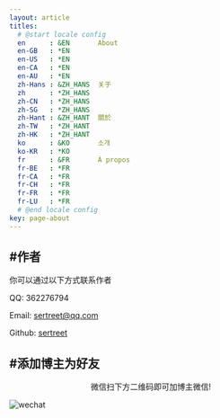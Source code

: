 ```yaml
---
layout: article
titles:
  # @start locale config
  en      : &EN       About
  en-GB   : *EN
  en-US   : *EN
  en-CA   : *EN
  en-AU   : *EN
  zh-Hans : &ZH_HANS  关于
  zh      : *ZH_HANS
  zh-CN   : *ZH_HANS
  zh-SG   : *ZH_HANS
  zh-Hant : &ZH_HANT  關於
  zh-TW   : *ZH_HANT
  zh-HK   : *ZH_HANT
  ko      : &KO       소개
  ko-KR   : *KO
  fr      : &FR       À propos
  fr-BE   : *FR
  fr-CA   : *FR
  fr-CH   : *FR
  fr-FR   : *FR
  fr-LU   : *FR
  # @end locale config
key: page-about
---
```


## #作者

你可以通过以下方式联系作者

QQ: 362276794

Email: <a href="mailto:sertreet@qq.com">sertreet@qq.com</a>

Github: [sertreet](https://github.com/sertreet)

## #添加博主为好友

<center>微信扫下方二维码即可加博主微信!</center>

![wechat](https://blog.081700.xyz/image/wx.png)

